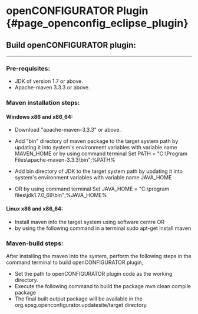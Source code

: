 openCONFIGURATOR Plugin {#page_openconfig_eclipse_plugin}
================

## Build openCONFIGURATOR plugin:
------------------------------

### Pre-requisites:

- JDK of version 1.7 or above.
- Apache-maven 3.3.3 or above.

### Maven installation steps:

#### Windows x86 and x86_64:

- Download "apache-maven-3.3.3" or above.
- Add "bin" directory of maven package to the target system path by updating it into system's environment variables with variable name MAVEN_HOME or by using command terminal
        Set PATH = "C:\Program Files\apache-maven-3.3.3\bin";%PATH%

- Add bin directory of JDK to the target system path by updating it into system's environment variables with variable name JAVA_HOME
- OR by using command terminal
        Set JAVA_HOME = "C:\program files\jdk1.7.0_69\bin";%JAVA_HOME%

#### Linux x86 and x86_64:

- Install maven into the target system using software centre OR
- by using the following command in a terminal
        sudo apt-get install maven

### Maven-build steps:

After installing the maven into the system, perform the following steps in the command terminal to build openCONFIGURATOR plugin,

- Set the path to openCONFIGURATOR plugin code as the working directory.
- Execute the following command to build the package
        mvn clean compile package
- The final built output package will be available in the org.epsg.openconfigurator.updatesite/target directory.
